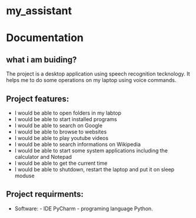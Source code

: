 # my_assistant
# Documentation
## what i am buiding?
The project is a desktop application using speech recognition tecknology. It helps me to do some operations on my laptop using 
voice commands.

## Project features:
- I would be able to open folders in my labtop
- I would be able to start installed programs
- I would be able to search on Google
- I would be able to browse to websites
- I would be able to play youtube videos
- I would be able to search informations on Wikipedia
- I would be able to start some system applications including the calculator and Notepad
- I would be able to get the current time
- I would be able to shutdown, restart the laptop and put it on sleep moduse

## Project requirments:
- Software:
          - IDE PyCharm
          - programing language Python.

